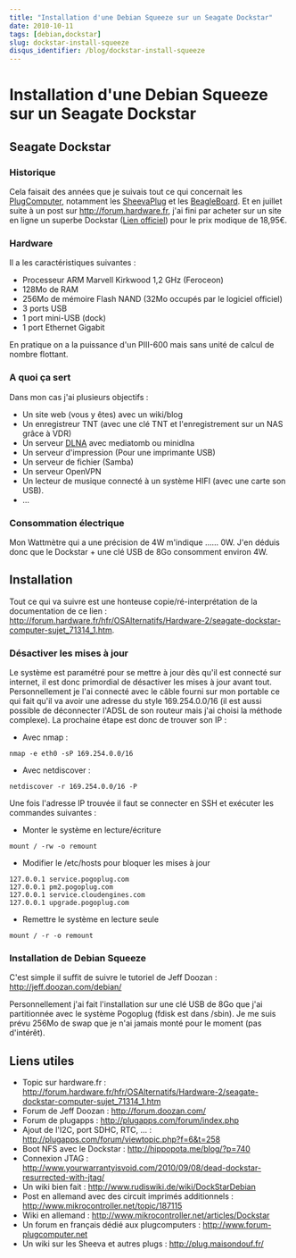 ```yaml
---
title: "Installation d'une Debian Squeeze sur un Seagate Dockstar"
date: 2010-10-11
tags: [debian,dockstar]
slug: dockstar-install-squeeze
disqus_identifier: /blog/dockstar-install-squeeze
---
```

# Installation d'une Debian Squeeze sur un Seagate Dockstar

## Seagate Dockstar

### Historique

Cela faisait des années que je suivais tout ce qui concernait les [PlugComputer](http://fr.wikipedia.org/wiki/Special:Search?search=PlugComputer), notamment les [SheevaPlug](http://fr.wikipedia.org/wiki/Special:Search?search=SheevaPlug) et les [BeagleBoard](http://fr.wikipedia.org/wiki/Special:Search?search=BeagleBoard). Et en juillet suite à un post sur http://forum.hardware.fr, j'ai fini par acheter sur un site en ligne un superbe Dockstar ([Lien officiel](http://www.seagate.com/www/fr-fr/products/network_storage/freeagent_dockstar/)) pour le prix modique de 18,95€. 

### Hardware

Il a les caractéristiques suivantes :

* Processeur ARM Marvell Kirkwood 1,2 GHz (Feroceon)
* 128Mo de RAM
* 256Mo de mémoire Flash NAND (32Mo occupés par le logiciel officiel)
* 3 ports USB
* 1 port mini-USB (dock)
* 1 port Ethernet Gigabit

En pratique on a la puissance d'un PIII-600 mais sans unité de calcul de nombre flottant.

### A quoi ça sert

Dans mon cas j'ai plusieurs objectifs :

* Un site web (vous y êtes) avec un wiki/blog
* Un enregistreur TNT (avec une clé TNT et l'enregistrement sur un NAS grâce à VDR)
* Un serveur [DLNA](http://fr.wikipedia.org/wiki/Special:Search?search=DLNA) avec mediatomb ou minidlna
* Un serveur d'impression (Pour une imprimante USB)
* Un serveur de fichier (Samba)
* Un serveur OpenVPN
* Un lecteur de musique connecté à un système HIFI (avec une carte son USB).
* ...

### Consommation électrique

Mon Wattmètre qui a une précision de 4W m'indique ...... 0W. J'en déduis donc que le Dockstar + une clé USB de 8Go consomment environ 4W.

## Installation

Tout ce qui va suivre est une honteuse copie/ré-interprétation de la documentation de ce lien : http://forum.hardware.fr/hfr/OSAlternatifs/Hardware-2/seagate-dockstar-computer-sujet_71314_1.htm.

### Désactiver les mises à jour

Le système est paramétré pour se mettre à jour dès qu'il est connecté sur internet, il est donc primordial de désactiver les mises à jour avant tout. Personnellement je l'ai connecté avec le câble fourni sur mon portable ce qui fait qu'il va avoir une adresse du style 169.254.0.0/16 (il est aussi possible de déconnecter l'ADSL de son routeur mais j'ai choisi la méthode complexe). La prochaine étape est donc de trouver son IP :

* Avec nmap :

```
nmap -e eth0 -sP 169.254.0.0/16
```

* Avec netdiscover :

```
netdiscover -r 169.254.0.0/16 -P
```
Une fois l'adresse IP trouvée il faut se connecter en SSH et exécuter les commandes suivantes :

* Monter le système en lecture/écriture

```
mount / -rw -o remount
```

* Modifier le /etc/hosts pour bloquer les mises à jour

```
127.0.0.1 service.pogoplug.com
127.0.0.1 pm2.pogoplug.com
127.0.0.1 service.cloudengines.com
127.0.0.1 upgrade.pogoplug.com
```

* Remettre le système en lecture seule

```
mount / -r -o remount
```

### Installation de Debian Squeeze

C'est simple il suffit de suivre le tutoriel de Jeff Doozan : http://jeff.doozan.com/debian/

Personnellement j'ai fait l'installation sur une clé USB de 8Go que j'ai partitionnée avec le système Pogoplug (fdisk est dans /sbin). Je me suis prévu 256Mo de swap que je n'ai jamais monté pour le moment (pas d'intérêt).

## Liens utiles

* Topic sur hardware.fr : http://forum.hardware.fr/hfr/OSAlternatifs/Hardware-2/seagate-dockstar-computer-sujet_71314_1.htm
* Forum de Jeff Doozan : http://forum.doozan.com/
* Forum de plugapps : http://plugapps.com/forum/index.php
* Ajout de l'I2C, port SDHC, RTC, ... : http://plugapps.com/forum/viewtopic.php?f=6&t=258
* Boot NFS avec le Dockstar : http://hippopota.me/blog/?p=740
* Connexion JTAG : http://www.yourwarrantyisvoid.com/2010/09/08/dead-dockstar-resurrected-with-jtag/ 
* Un wiki bien fait : http://www.rudiswiki.de/wiki/DockStarDebian
* Post en allemand avec des circuit imprimés additionnels : http://www.mikrocontroller.net/topic/187115
* Wiki en allemand : http://www.mikrocontroller.net/articles/Dockstar
* Un forum en français dédié aux plugcomputers : http://www.forum-plugcomputer.net
* Un wiki sur les Sheeva et autres plugs : http://plug.maisondouf.fr/

